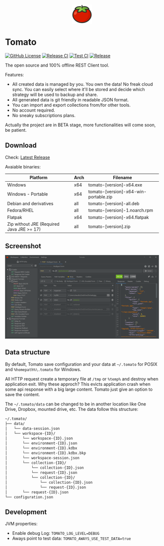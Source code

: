 <p align="center">
    <img src="https://github.com/clagomess/tomato/blob/master/src/main/resources/io/github/clagomess/tomato/ui/component/favicon/favicon.svg" width="64" alt="Tomato">
</p>

# Tomato

[![GitHub License](https://img.shields.io/github/license/clagomess/tomato)](https://github.com/clagomess/tomato/blob/master/LICENSE)
[![Release CI](https://github.com/clagomess/tomato/actions/workflows/release.yml/badge.svg)](https://github.com/clagomess/tomato/actions/workflows/release.yml)
[![Test CI](https://github.com/clagomess/tomato/actions/workflows/test.yml/badge.svg)](https://github.com/clagomess/tomato/actions/workflows/test.yml)
[![Release](https://img.shields.io/github/v/release/clagomess/tomato)](https://github.com/clagomess/tomato/releases)

The open source and 100% offline REST Client tool.

Features:

- All created data is managed by you. You own the data! No freak cloud sync. You can easily select where it'll be stored and decide which strategy will be used to backup and share.
- All generated data is git friendly in readable JSON format.
- You can import and export collections from/for other tools.
- No account required.
- No sneaky subscriptions plans.

Actually the project are in BETA stage, more functionalities will come soon, be patient.

## Download

Check: [Latest Release](https://github.com/clagomess/tomato/releases/latest)

Avaiable binaries:

| Platform                                  | Arch | Filename                              |
|-------------------------------------------|------|---------------------------------------|
| Windows                                   | x64  | tomato-[version]-x64.exe              |
| Windows - Portable                        | x64  | tomato-[version]-x64-win-portable.zip |
| Debian and derivatives                    | all  | tomato-[version]-all.deb              |
| Fedora/RHEL                               | all  | tomato-[version]-1.noarch.rpm         |
| Flatpak                                   | x64  | tomato-[version]-x64.flatpak          |
| Zip without JRE (Required Java JRE >= 17) | all  | tomato-[version].zip                  |

## Screenshot

![Screenshot of Main UI](https://github.com/clagomess/tomato/blob/master/screenshots/screenshot-001.png)

## Data structure

By default, Tomato save configuration and your data at `~/.tomato` for POSIX and `%homepath%\.tomato` for Windows.

All HTTP request create a temporary file at `/tmp` or `%temp%` and destroy when application exit. 
Why these approch? This evicts application crash when some api response with a big large content. Tomato just give an option to save the content.

The `~/.tomato/data` can be changed to be in another location like One Drive, Dropbox, mounted drive, etc. The data follow this structure:

```
~/.tomato/
├── data/
│   └── data-session.json
│   └── workspace-{ID}/
│       └── workspace-{ID}.json
│       └── environment-{ID}.json
│       └── environment-{ID}.kdbx
│       └── environment-{ID}.kdbx.bkp
│       └── workspace-session.json
│       └── collection-{ID}/
│           └── collection-{ID}.json
│           └── request-{ID}.json
│           └── collection-{ID}/
│               └── collection-{ID}.json
│               └── request-{ID}.json
│       └── request-{ID}.json
└── configuration.json
```

## Development

JVM properties:

- Enable debug Log: `TOMATO_LOG_LEVEL=DEBUG`
- Aways point to test data: `TOMATO_AWAYS_USE_TEST_DATA=true`
